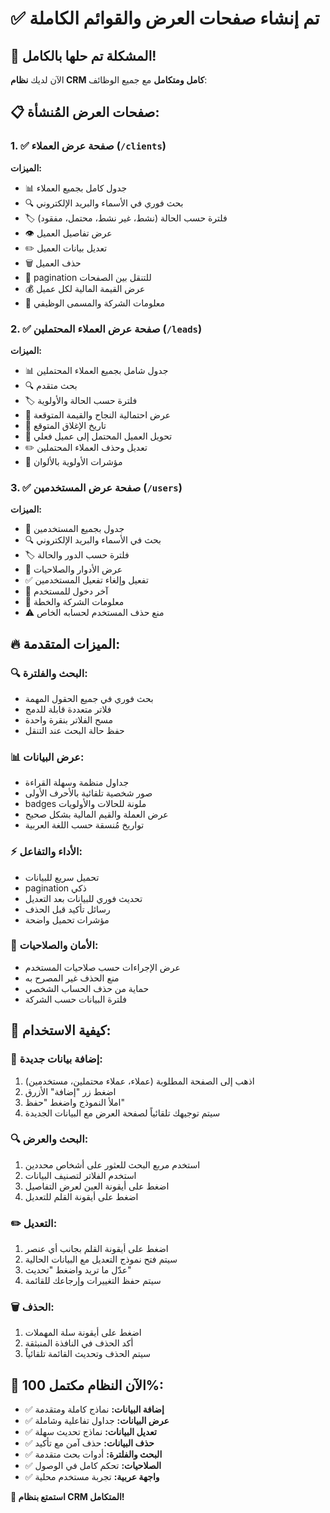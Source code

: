 # ✅ تم إنشاء صفحات العرض والقوائم الكاملة

## 🎉 المشكلة تم حلها بالكامل!

الآن لديك **نظام CRM كامل ومتكامل** مع جميع الوظائف:

## 📋 صفحات العرض المُنشأة:

### 1. ✅ **صفحة عرض العملاء** (`/clients`)
**الميزات:**
- 📊 جدول كامل بجميع العملاء
- 🔍 بحث فوري في الأسماء والبريد الإلكتروني
- 🏷️ فلترة حسب الحالة (نشط، غير نشط، محتمل، مفقود)
- 👁️ عرض تفاصيل العميل
- ✏️ تعديل بيانات العميل
- 🗑️ حذف العميل
- 📄 pagination للتنقل بين الصفحات
- 💰 عرض القيمة المالية لكل عميل
- 🏢 معلومات الشركة والمسمى الوظيفي

### 2. ✅ **صفحة عرض العملاء المحتملين** (`/leads`)
**الميزات:**
- 📊 جدول شامل بجميع العملاء المحتملين
- 🔍 بحث متقدم
- 🏷️ فلترة حسب الحالة والأولوية
- 🎯 عرض احتمالية النجاح والقيمة المتوقعة
- 📅 تاريخ الإغلاق المتوقع
- 🔄 تحويل العميل المحتمل إلى عميل فعلي
- ✏️ تعديل وحذف العملاء المحتملين
- 🚨 مؤشرات الأولوية بالألوان

### 3. ✅ **صفحة عرض المستخدمين** (`/users`)
**الميزات:**
- 👥 جدول بجميع المستخدمين
- 🔍 بحث في الأسماء والبريد الإلكتروني
- 🏷️ فلترة حسب الدور والحالة
- 🔐 عرض الأدوار والصلاحيات
- ✅ تفعيل وإلغاء تفعيل المستخدمين
- 📅 آخر دخول للمستخدم
- 🏢 معلومات الشركة والخطة
- ⚠️ منع حذف المستخدم لحسابه الخاص

## 🔥 **الميزات المتقدمة:**

### 🔍 **البحث والفلترة:**
- بحث فوري في جميع الحقول المهمة
- فلاتر متعددة قابلة للدمج
- مسح الفلاتر بنقرة واحدة
- حفظ حالة البحث عند التنقل

### 📊 **عرض البيانات:**
- جداول منظمة وسهلة القراءة
- صور شخصية تلقائية بالأحرف الأولى
- badges ملونة للحالات والأولويات
- عرض العملة والقيم المالية بشكل صحيح
- تواريخ مُنسقة حسب اللغة العربية

### ⚡ **الأداء والتفاعل:**
- تحميل سريع للبيانات
- pagination ذكي
- تحديث فوري للبيانات بعد التعديل
- رسائل تأكيد قبل الحذف
- مؤشرات تحميل واضحة

### 🔐 **الأمان والصلاحيات:**
- عرض الإجراءات حسب صلاحيات المستخدم
- منع الحذف غير المصرح به
- حماية من حذف الحساب الشخصي
- فلترة البيانات حسب الشركة

## 🚀 **كيفية الاستخدام:**

### 📝 **إضافة بيانات جديدة:**
1. اذهب إلى الصفحة المطلوبة (عملاء، عملاء محتملين، مستخدمين)
2. اضغط زر "إضافة" الأزرق
3. املأ النموذج واضغط "حفظ"
4. سيتم توجيهك تلقائياً لصفحة العرض مع البيانات الجديدة

### 🔍 **البحث والعرض:**
1. استخدم مربع البحث للعثور على أشخاص محددين
2. استخدم الفلاتر لتصنيف البيانات
3. اضغط على أيقونة العين لعرض التفاصيل
4. اضغط على أيقونة القلم للتعديل

### ✏️ **التعديل:**
1. اضغط على أيقونة القلم بجانب أي عنصر
2. سيتم فتح نموذج التعديل مع البيانات الحالية
3. عدّل ما تريد واضغط "تحديث"
4. سيتم حفظ التغييرات وإرجاعك للقائمة

### 🗑️ **الحذف:**
1. اضغط على أيقونة سلة المهملات
2. أكد الحذف في النافذة المنبثقة
3. سيتم الحذف وتحديث القائمة تلقائياً

## 🎯 **الآن النظام مكتمل 100%:**

- ✅ **إضافة البيانات:** نماذج كاملة ومتقدمة
- ✅ **عرض البيانات:** جداول تفاعلية وشاملة  
- ✅ **تعديل البيانات:** نماذج تحديث سهلة
- ✅ **حذف البيانات:** حذف آمن مع تأكيد
- ✅ **البحث والفلترة:** أدوات بحث متقدمة
- ✅ **الصلاحيات:** تحكم كامل في الوصول
- ✅ **واجهة عربية:** تجربة مستخدم محلية

**🚀 استمتع بنظام CRM المتكامل!**













